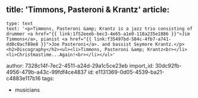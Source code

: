 title: 'Timmons, Pasteroni & Krantz'
article:
  -
    type: text
    text: '<p>Timmons, Pasteroni &amp; Krantz is a jazz trio consisting of drummer <a href="{{ link:1f52eeeb-bec3-4e65-a1e0-118a235e1886 }}">Jim Timmons</a>, pianist <a href="{{ link:f35497bd-584c-4fb7-a741-dd0c0acf89e8 }}">Joe Pasteroni</a>. and bassist Seymore Krantz.</p><h2>Discography</h2><ul><li>Timmons, Pasteroni &amp; Krantz<br></li><li>Christmastime...Again!<br></li></ul>'
author: 7328c14f-7ec2-4511-a24d-29a1c5ce23eb
import_id: 30dc92fb-4956-479b-a43c-99fdf4ce4837
id: e1131369-0d05-4539-ba21-c4883e117b16
tags:
  - musicians
